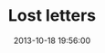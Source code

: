 ---
layout: post
title:  "Lost letters "
date:   2013-10-18 19:56:00
categories: ['illustrations']
image: illustrations/lostLetters3.jpg
image_width: 533
image_height: 400
---